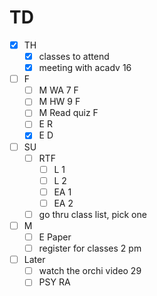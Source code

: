 # TD

- [x] TH
  - [x] classes to attend
  - [x] meeting with acadv 16

- [ ] F
  - [ ] M WA 7 F
  - [ ] M HW 9 F
  - [ ] M Read quiz F
  - [ ] E R 
  - [x] E D

- [ ] SU
  - [ ] RTF 
    - [ ] L 1
	- [ ] L 2
    - [ ] EA 1
    - [ ] EA 2	
  - [ ] go thru class list, pick one

- [ ] M
  - [ ] E Paper
  - [ ] register for classes 2 pm

- [ ] Later
  - [ ] watch the orchi video 29
  - [ ] PSY RA
